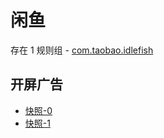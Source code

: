 # 闲鱼

存在 1 规则组 - [com.taobao.idlefish](/src/apps/com.taobao.idlefish.ts)

## 开屏广告

- [快照-0](https://gkd-kit.gitee.io/import/12668670)
- [快照-1](https://gkd-kit.gitee.io/import/13049015)
